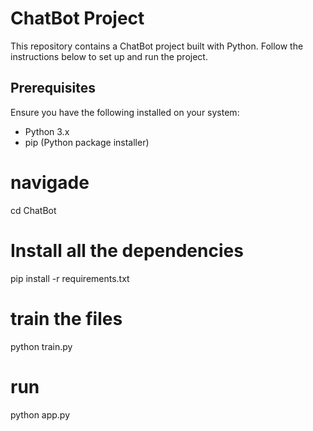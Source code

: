 # ChatBot Project

This repository contains a ChatBot project built with Python. Follow the instructions below to set up and run the project.

## Prerequisites

Ensure you have the following installed on your system:
- Python 3.x
- pip (Python package installer)


# navigade 
cd ChatBot

# Install all the dependencies
pip install -r requirements.txt

# train the files 
python train.py

# run
python app.py